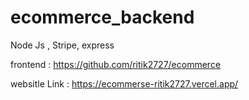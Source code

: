# ecommerce_backend
Node Js , Stripe, express

frontend : https://github.com/ritik2727/ecommerce

websitle Link : https://ecommerse-ritik2727.vercel.app/
